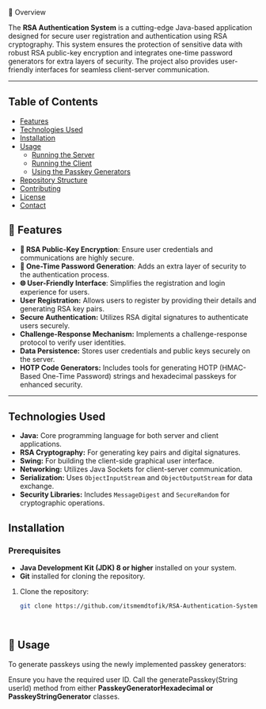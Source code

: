 🚀 Overview

The **RSA Authentication System** is a cutting-edge Java-based application designed for secure user registration and authentication using RSA cryptography. This system ensures the protection of sensitive data with robust RSA public-key encryption and integrates one-time password generators for extra layers of security. The project also provides user-friendly interfaces for seamless client-server communication.

---

## Table of Contents

- [Features](#features)
- [Technologies Used](#technologies-used)
- [Installation](#installation)
- [Usage](#usage)
  - [Running the Server](#running-the-server)
  - [Running the Client](#running-the-client)
  - [Using the Passkey Generators](#using-the-passkey-generators)
- [Repository Structure](#repository-structure)
- [Contributing](#contributing)
- [License](#license)
- [Contact](#contact)


## 🎯 Features

- **🔑 RSA Public-Key Encryption**: Ensure user credentials and communications are highly secure.
- **📱 One-Time Password Generation**: Adds an extra layer of security to the authentication process.
- **🌐 User-Friendly Interface**: Simplifies the registration and login experience for users.
- **User Registration:** Allows users to register by providing their details and generating RSA key pairs.
- **Secure Authentication:** Utilizes RSA digital signatures to authenticate users securely.
- **Challenge-Response Mechanism:** Implements a challenge-response protocol to verify user identities.
- **Data Persistence:** Stores user credentials and public keys securely on the server.
- **HOTP Code Generators:** Includes tools for generating HOTP (HMAC-Based One-Time Password) strings and hexadecimal passkeys for enhanced security.


---

## Technologies Used

- **Java:** Core programming language for both server and client applications.
- **RSA Cryptography:** For generating key pairs and digital signatures.
- **Swing:** For building the client-side graphical user interface.
- **Networking:** Utilizes Java Sockets for client-server communication.
- **Serialization:** Uses `ObjectInputStream` and `ObjectOutputStream` for data exchange.
- **Security Libraries:** Includes `MessageDigest` and `SecureRandom` for cryptographic operations.

## Installation

### Prerequisites

- **Java Development Kit (JDK) 8 or higher** installed on your system.
- **Git** installed for cloning the repository.


1. Clone the repository:
   ```bash
   git clone https://github.com/itsmemdtofik/RSA-Authentication-System.git

 
 ## 📝 Usage

To generate passkeys using the newly implemented passkey generators:

Ensure you have the required user ID.
Call the generatePasskey(String userId) method from either **PasskeyGeneratorHexadecimal or PasskeyStringGenerator** classes.


